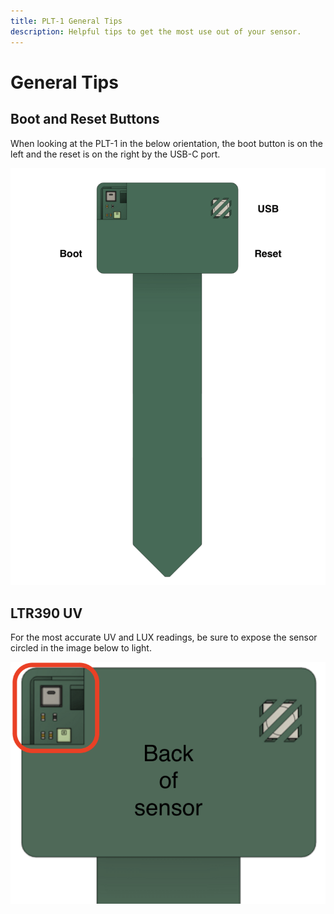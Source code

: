 ```yaml
---
title: PLT-1 General Tips
description: Helpful tips to get the most use out of your sensor.
---
```

# General Tips

## Boot and Reset Buttons

When looking at the PLT-1 in the below orientation, the boot button is on the left and the reset is on the right by the USB-C port.

![](../../assets/plt-1-buttons-1.png)

## LTR390 UV

For the most accurate UV and LUX readings, be sure to expose the sensor circled in the image below to light.

![](../../assets/screenshot-2024-10-22-at-3-35-46-pm.png)